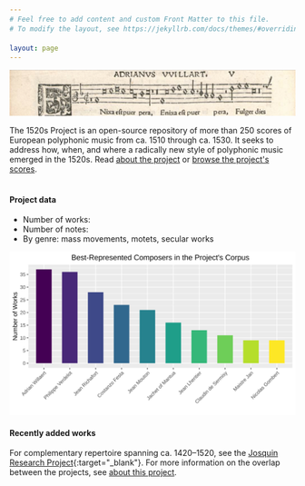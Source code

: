 ```yaml
---
# Feel free to add content and custom Front Matter to this file.
# To modify the layout, see https://jekyllrb.com/docs/themes/#overriding-theme-defaults

layout: page
---
```

<style>
	main.page-content {padding: 0px;}
	table {text-align: left;}
	table {font: 400 14px/0.5 -apple-system,BlinkMacSystemFont,"Segoe UI",Roboto,Helvetica,Arial,sans-serif,"Apple Color Emoji","Segoe UI Emoji","Segoe UI Symbol"}
	table { border-collapse: collapse; }
	table { padding-left: 1px; padding-top: 1px; padding: 1px}
	table { margin-left: auto; margin-right: auto; } /* center table */
</style>

![1520s Project banner](/images/1520s_banner.png)

The 1520s Project is an open-source repository of more than 250 scores of European polyphonic music from ca. 1510 through ca. 1530. It seeks to address how, when, and where a radically new style of polyphonic music emerged in the 1520s. Read [about the project](about) or [browse the project's scores](browse). <br><br>


#### Project data
+ Number of works: <span id="work-count"></span>
+ Number of notes: <span id="note-count"></span>
+ By genre: <span id="mass-count"></span> mass movements, <span id="motet-count"></span> motets, <span id="secular-count"></span> secular works

![Project summary](/images/project_summary.svg)

#### Recently added works
<div data-count="10" id="most-recent"></div>

For complementary repertoire spanning ca. 1420–1520, see the [Josquin Research Project](http://josquin.stanford.edu){:target="_blank"}. For more information on the overlap between the projects, see [about this project](about).

<script>
// vim: ts=3

document.addEventListener("DOMContentLoaded", function () {
	METADATA = {% include_relative works.json %};
	fillMostRecentList(METADATA);
});

//////////////////////////////
//
// fillMostRecentList --
//

function fillMostRecentList() {
	displayMostRecent(METADATA);
	fillInCensusData(METADATA);
}

//////////////////////////////
//
// fillInCensusData --
//

function fillInCensusData(data) {
	let workCount = 0;
	let noteCount = 0;
	let massCount = 0;
	let motetCount = 0;
	let secularCount = 0;

	for (let i=0; i<data.length; i++) {
		let count = data[i]["Note Count"];
		if (count) {
			noteCount += parseInt(count);
		}
	}

	for (let i=0; i<data.length; i++) {
		let genre = data[i]["Genre"];
		workCount++;

		if (genre == "mass"){
			massCount++;
		}
		if (genre == "motet"){
			motetCount++;
		}
		if (genre == "secular work"){
			secularCount++;
		}
	}

	let noteElement = document.querySelector("#note-count");
	if (noteElement) {
		noteElement.innerHTML = formatBigNumber(noteCount);
	}

	let workElement = document.querySelector("#work-count");
	if (workElement) {
		workElement.innerHTML = workCount;
	}

	let massElement = document.querySelector("#mass-count");
	if (massElement) {
		massElement.innerHTML = massCount;
	}

	let motetElement = document.querySelector("#motet-count");
	if (motetElement) {
		motetElement.innerHTML = motetCount;
	}

	let secularElement = document.querySelector("#secular-count");
	if (secularElement) {
		secularElement.innerHTML = secularCount;
	}

}

//////////////////////////////
//
// formatBigNumber -- avoid using commas to make Europeans happier
//

function formatBigNumber(number) {
	return number.toString().replace(/(\d)(?=(\d{3})+$)/g, '$1 ');
}


//////////////////////////////
//
// displayMostRecent --
//

function displayMostRecent(metadata) {
	metadata.sort(compareByDateAdded);

	let element = document.querySelector("#most-recent");
	if (!element) {
		console.error("Cannot find #most-recent.");
		return;
	}
	let count = element.dataset.count;
	if (count < 1) {
		count = 10;
	}
	if (count > 50) {
		count = 50;
	}

	let output = "<table class='most-recent'>";
	output += "<tr><th>Date Added</th><th>Composer</th><th>Work</th></tr>";
	for (let i=0; i<count; i++) {
		let entry = metadata[i];
		let scoreURL = getScoreURL(entry);
		output += "<tr>";
		output += `<td>${entry["Date Added"]}</td>`;
		output += `<td>${stylizeComposer(entry.Composer)}</td>`;
		if (!entry.Subtitle) {
			output += `<td><a target="_blank" href=${scoreURL}>${entry.Title}</a></td>`;
		} else {
			output += `<td><a target="_blank" href=${scoreURL}>${entry.Title} <i>${entry.Subtitle}</i></a></td>`;
		}
		output += "</tr>";
	}
	output += "</table>";
	element.innerHTML = output;
}



//////////////////////////////
//
// stylizeComposer -- Make "first last" from "last, first".
//

function stylizeComposer(name) {
	let matches = name.match(/^\s*([^,]+)\s*,\s*([^,]+)\s*$/);
	if (!matches) {
		return name;
	} else {
		return `<span class="first-name">${matches[2]}</span> <span class="last-name">${matches[1]}</span>`;
	}
}



//////////////////////////////
//
// compareByDateAdded -- For sorting metadata entries by "Date Added".
//

function compareByDateAdded(a, b) {
  // Handle null or empty dates by placing them at the end
  if (!a["Date Added"] && !b["Date Added"]) return 0;
  if (!a["Date Added"]) return 1;
  if (!b["Date Added"]) return -1;

  // Convert date strings to Date objects for comparison
  const dateA = new Date(a["Date Added"]);
  const dateB = new Date(b["Date Added"]);

  // Compare the dates
  if (dateA < dateB) return 1;
  if (dateA > dateB) return -1;
  return 0;
}

//////////////////////////////
//
// getScoreURL -- Generate URL
//

function getScoreURL(entry) {
	let ID = "";
	if (typeof entry["ID"] !== "undefined") {
		ID = entry["ID"];
		let url = `"/work?id=${ID}"`;
		return url;
	}
	return "";
}

</script>